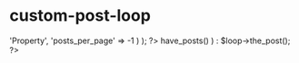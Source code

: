 # custom-post-loop

<?php
$loop = new WP_Query( array(
    'post_type' => 'Property',
    'posts_per_page' => -1
  )
);
?>

<?php while ( $loop->have_posts() ) : $loop->the_post(); ?>

<?php endwhile; wp_reset_query(); ?>
